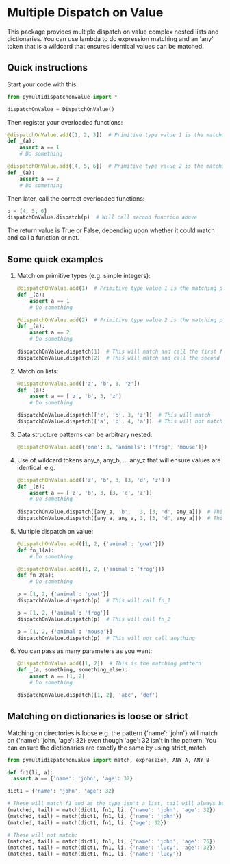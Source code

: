 # Multiple Dispatch on Value

This package provides multiple dispatch on value complex nested lists and dictionaries.
You can use lambda to do expression matching and an 'any' token that is a
wildcard that ensures identical values can be matched.

## Quick instructions

Start your code with this:

```python
from pymultidispatchonvalue import *

dispatchOnValue = DispatchOnValue()
```

Then register your overloaded functions:

```python
@dispatchOnValue.add([1, 2, 3])  # Primitive type value 1 is the matching pattern
def _(a):
    assert a == 1
    # Do something

@dispatchOnValue.add([4, 5, 6])  # Primitive type value 2 is the matching pattern
def _(a):
    assert a == 2
    # Do something
```

Then later, call the correct overloaded functions:

```python
p = [4, 5, 6]
dispatchOnValue.dispatch(p)  # Will call second function above
```

The return value is True or False, depending upon whether it could match and
call a function or not.

## Some quick examples

1. Match on primitive types (e.g. simple integers):

    ```python
    @dispatchOnValue.add(1)  # Primitive type value 1 is the matching pattern
    def _(a):
        assert a == 1
        # Do something
    
    @dispatchOnValue.add(2)  # Primitive type value 2 is the matching pattern
    def _(a):
        assert a == 2
        # Do something
        
    dispatchOnValue.dispatch(1)  # This will match and call the first function
    dispatchOnValue.dispatch(2)  # This will match and call the second function
    ```

2. Match on lists:

    ```python
    @dispatchOnValue.add(['z', 'b', 3, 'z'])
    def _(a):
        assert a == ['z', 'b', 3, 'z']
        # Do something
    
    dispatchOnValue.dispatch(['z', 'b', 3, 'z'])  # This will match
    dispatchOnValue.dispatch(['a', 'b', 4, 'a'])  # This will not match
    ```

3. Data structure patterns can be arbitrary nested:

    ```python
    @dispatchOnValue.add({'one': 3, 'animals': ['frog', 'mouse']})
    ```

4. Use of wildcard tokens any_a, any_b, ... any_z that will ensure
values are identical. e.g.

    ```python
    @dispatchOnValue.add(['z', 'b', 3, [3, 'd', 'z']])
    def _(a):
        assert a == ['z', 'b', 3, [3, 'd', 'z']]
        # Do something
        
    dispatchOnValue.dispatch([any_a, 'b',   3, [3, 'd', any_a]])  # This will match
    dispatchOnValue.dispatch([any_a, any_a, 3, [3, 'd', any_a]])  # This will not match
    ```

5. Multiple dispatch on value:

    ```python
    @dispatchOnValue.add([1, 2, {'animal': 'goat'}])
    def fn_1(a):
        # Do something
    
    @dispatchOnValue.add([1, 2, {'animal': 'frog'}])
    def fn_2(a):
        # Do something
    
    p = [1, 2, {'animal': 'goat'}]
    dispatchOnValue.dispatch(p)  # This will call fn_1
    
    p = [1, 2, {'animal': 'frog'}]
    dispatchOnValue.dispatch(p)  # This will call fn_2
    
    p = [1, 2, {'animal': 'mouse'}]
    dispatchOnValue.dispatch(p)  # This will not call anything
    ```

6. You can pass as many parameters as you want:

    ```python
    @dispatchOnValue.add([1, 2])  # This is the matching pattern
    def _(a, something, something_else):
        assert a == [1, 2]
        # Do something
    
    dispatchOnValue.dispatch([1, 2], 'abc', 'def')
    ```

## Matching on dictionaries is loose or strict

Matching on directories is loose e.g. the pattern {'name': 'john'} will match on 
{'name': 'john, 'age': 32} even though 'age': 32 isn't in the pattern. You can
ensure the dictionaries are exactly the same by using strict_match.

```python
from pymultidispatchonvalue import match, expression, ANY_A, ANY_B

def fn1(li, a):
  assert a == {'name': 'john', 'age': 32}

dict1 = {'name': 'john', 'age': 32}

# These will match f1 and as the type isn't a list, tail will always be []:
(matched, tail) = match(dict1, fn1, li, {'name': 'john', 'age': 32})
(matched, tail) = match(dict1, fn1, li, {'name': 'john'})
(matched, tail) = match(dict1, fn1, li, {'age': 32})

# These will not match:
(matched, tail) = match(dict1, fn1, li, {'name': 'john', 'age': 76})
(matched, tail) = match(dict1, fn1, li, {'name': 'lucy', 'age': 32})
(matched, tail) = match(dict1, fn1, li, {'name': 'lucy'})
```
